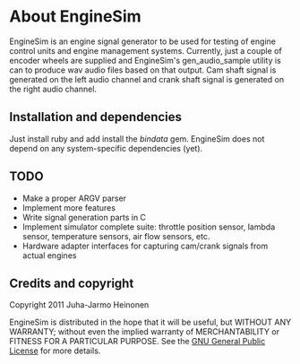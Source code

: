 
# About EngineSim

EngineSim is an engine signal generator to be used for testing of engine control units and engine management systems.
Currently, just a couple of encoder wheels are supplied and EngineSim's gen_audio_sample utility is can to produce wav audio files based on that output. Cam shaft signal is generated on the left audio channel and crank shaft signal is generated on the right audio channel.


## Installation and dependencies

Just install ruby and add install the *bindata* gem. EngineSim does not depend on any system-specific dependencies (yet).


## TODO

* Make a proper ARGV parser
* Implement more features
* Write signal generation parts in C
* Implement simulator complete suite: throttle position sensor, lambda sensor, temperature sensors, air flow sensors, etc.
* Hardware adapter interfaces for capturing cam/crank signals from actual engines


## Credits and copyright

Copyright 2011 Juha-Jarmo Heinonen

EngineSim is distributed in the hope that it will be useful, but WITHOUT ANY WARRANTY; without even the implied warranty of MERCHANTABILITY or FITNESS FOR A PARTICULAR PURPOSE. See the [GNU General Public License](http://www.gnu.org/licenses/gpl.html) for more details.
